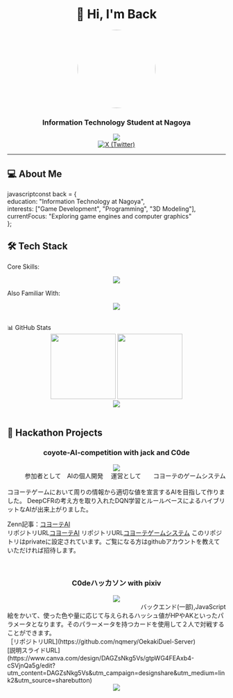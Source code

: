 <div align="center">
  <h1>👋 Hi, I'm Back</h1>
  <img src="https://i.imgur.com/ztv96GX.png" width="180" style="border-radius:50%;" />
</div>
<h3 align="center">Information Technology Student at Nagoya</h3>
<p align="center">
  <a href="https://github.com/Back370"><img src="https://img.shields.io/badge/-GitHub-181717?style=flat-square&logo=github&logoColor=white" /></a> <br>
  <a href="https://x.com/back370"><img src="https://img.shields.io/badge/-X-000000?style=flat-square&logo=x&logoColor=white" alt="X (Twitter)"/></a><br>
</p>
<hr>
<h2> 💻 About Me </h2>
javascriptconst back = { <br>
  education: "Information Technology at Nagoya", <br>
  interests: ["Game Development", "Programming", "3D Modeling"], <br> 
  currentFocus: "Exploring game engines and computer graphics"   <br>
};
<br>
<h2>🛠️ Tech Stack </h2>
Core Skills:
<p align="center">
  <img src="https://skillicons.dev/icons?i=cpp,py,java,unreal" />
</p>
Also Familiar With:
<p align="center">
  <img src="https://skillicons.dev/icons?i=js,blender,docker,notion,html,kotlin" />
</p>
<br>
📊 GitHub Stats
<div align="center">
  <img height="150px" src="https://github-readme-stats.vercel.app/api/top-langs/?username=Back370&layout=compact&count_private=true&show_icons=true&theme=tokyonight" />
  <img height="150px" src="https://github-readme-stats.vercel.app/api?username=Back370&count_private=true&show_icons=true&theme=tokyonight" />
</div>
<div align="center">
  <img src="https://github-profile-trophy.vercel.app/?username=Back370&theme=tokyonight&column=7&margin-w=15&margin-h=15" />
</div>
<br>
<h2>🚀 Hackathon Projects </h2>
<div align="center">
  <!-- ここにハッカソンプロジェクトカードを追加 -->
  <h3>coyote-AI-competition with jack and C0de</h3>
  <a href="https://zenn.dev/back77/articles/a51abfa123c3d8">
    <img align="center" src="https://i.imgur.com/Bv9QAz7.png"/>
  </a>
</div>
<div align = "right">
  参加者として　AIの個人開発
　運営として　　コヨーテのゲームシステム
</div>
<br> 
コヨーテゲームにおいて周りの情報から適切な値を宣言するAIを目指して作りました。
DeepCFRの考え方を取り入れたDQN学習とルールベースによるハイブリットなAIが出来上がりました。
<br>
    
Zenn記事：[コヨーテAI](https://zenn.dev/back77/articles/c971fb312b0464) <br>
リポジトリURL[コヨーテAI](https://github.com/Back370/MycoyoteAI)
リポジトリURL[コヨーテゲームシステム](https://github.com/coyote-AI-competition/socket) このリポジトリはprivateに設定されています。ご覧になる方はgithubアカウントを教えていただければ招待します。
    
<br>
<div align="center">
  
  <h3>C0deハッカソン with pixiv </h3>
  <img align="center" src="https://i.imgur.com/djOnWG3.png"/>


</div>
<div align = "right">
  バックエンド(一部),JavaScript
</div>
絵をかいて、使った色や量に応じて与えられるハッシュ値がHPやAKといったパラメータとなります。そのパラーメータを持つカードを使用して２人で対戦することができます。
<br>
［リポジトリURL](https://github.com/nqmery/OekakiDuel-Server)<br>
[説明スライドURL](https://www.canva.com/design/DAGZsNkg5Vs/gtpWG4FEAxb4-cSVjnQa5g/edit?utm_content=DAGZsNkg5Vs&utm_campaign=designshare&utm_medium=link2&utm_source=sharebutton)
<!-- ビジターカウンター -->
<div align="center">
  <img src="https://komarev.com/ghpvc/?username=Back370&color=blueviolet&style=flat-square" />
</div>




